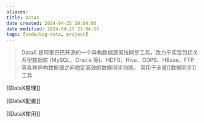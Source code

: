 ```yaml
---
aliases: 
title: DataX
date created: 2024-04-25 20:04:00
date modified: 2024-04-25 21:04:55
tags: [code/big-data, project]
---
```

>DataX 是阿里巴巴开源的一个异构数据源离线同步工具，致力于实现包括关系型数据库 (MySQL、Oracle 等)、HDFS、Hive、ODPS、HBase、FTP 等各种异构数据源之间稳定高效的数据同步功能。
>常用于全量[[数据同步]]工具

[[DataX原理]]

[[DataX配置]]

[[DataX使用]]